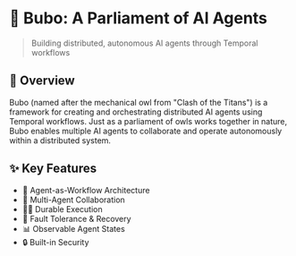 # 🦉 Bubo: A Parliament of AI Agents

> Building distributed, autonomous AI agents through Temporal workflows

## 🌟 Overview

Bubo (named after the mechanical owl from "Clash of the Titans") is a framework for creating and orchestrating distributed AI agents using Temporal workflows. Just as a parliament of owls works together in nature, Bubo enables multiple AI agents to collaborate and operate autonomously within a distributed system.

## ✨ Key Features

- 🔄 Agent-as-Workflow Architecture
- 🤝 Multi-Agent Collaboration
- 🏃‍♂️ Durable Execution
- 🔌 Fault Tolerance & Recovery
- 📊 Observable Agent States
- 🔒 Built-in Security
